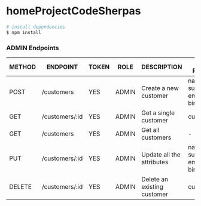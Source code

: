 # homeProjectCodeSherpas

```bash
# install dependencies
$ npm install
```

### ADMIN Endpoints

| METHOD | ENDPOINT       | TOKEN | ROLE  | DESCRIPTION                 | POST PARAMS                         | RETURNS                                             |
| ------ | -------------- | ----- | ----- | --------------------------- | ----------------------------------- | --------------------------------------------------- |
| POST   | /customers     | YES   | ADMIN | Create a new customer       | name, surname, email and birth_date | {customer}                                          |
| GET    | /customers/:id | YES   | ADMIN | Get a single customer       | customer_id                         | {customer}                                          |
| GET    | /customers     | YES   | ADMIN | Get all customers           | -                                   | [{customers}]                                       |
| PUT    | /customers/:id | YES   | ADMIN | Update all the attributes   | name, surname, email and birth_date | {customer}                                          |
| DELETE | /customers/:id | YES   | ADMIN | Delete an existing customer | customer_id                         | "This customer, ${customer.name}, has been deleted" |
